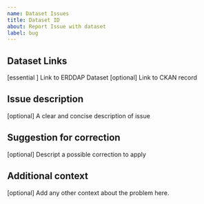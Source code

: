 ```yaml
---
name: Dataset Issues
title: Dataset ID
about: Report Issue with dataset
label: bug
---
```


## Dataset Links
[essential ] Link to ERDDAP Dataset
[optional] Link to CKAN record

## Issue description
[optional] A clear and concise description of issue

## Suggestion for correction
[optional] Descript a possible correction to apply

## Additional context
[optional] Add any other context about the problem here.
